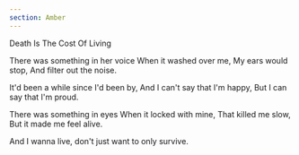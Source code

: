 ```yaml
---
section: Amber
---
```


Death Is The Cost Of Living

There was something in her voice
When it washed over me,
My ears would stop,
And filter out the noise.

It'd been a while since I'd been by,
And I can't say that I'm happy,
But I can say that I'm proud.

There was something in eyes
When it locked with mine,
That killed me slow,
But it made me feel alive.

And I wanna live,
don't just want to
only survive.
